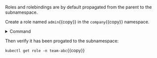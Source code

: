 

Roles and rolebindings are by default propagated from the parent to the subnamespace.

Create a role named `admin`{{copy}} in the `company`{{copy}} namespace.

<details>
  <summary>Command</summary>

  `kubectl -n company create role admin --verb=get --resource=pods`

</details>

Then verify it has been progated to the subnamespace:

`kubectl get role -n team-abc`{{copy}}